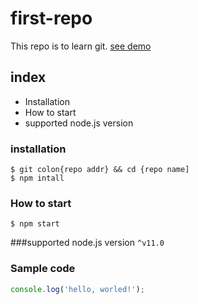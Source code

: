 # first-repo

This repo is to learn git.
[see demo](http://www.google.com)

## index

- Installation
- How to start
- supported node.js version

### installation

```shell
$ git colon{repo addr} && cd {repo name]
$ npm intall
```

### How to start
`$ npm start`

###supported node.js version
`^v11.0`

### Sample code
```javascript
console.log('hello, worled!');
```

